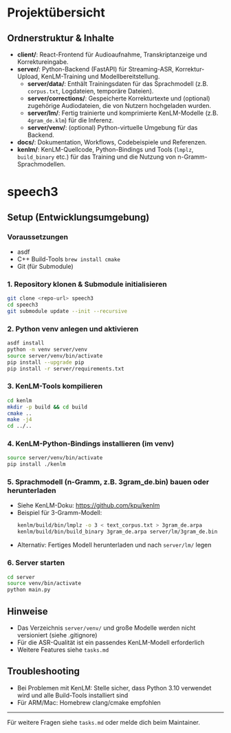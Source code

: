 # Projektübersicht

## Ordnerstruktur & Inhalte

- **client/**: React-Frontend für Audioaufnahme, Transkriptanzeige und Korrektureingabe.
- **server/**: Python-Backend (FastAPI) für Streaming-ASR, Korrektur-Upload, KenLM-Training und Modellbereitstellung.
  - **server/data/**: Enthält Trainingsdaten für das Sprachmodell (z.B. `corpus.txt`, Logdateien, temporäre Dateien).
  - **server/corrections/**: Gespeicherte Korrekturtexte und (optional) zugehörige Audiodateien, die von Nutzern hochgeladen wurden.
  - **server/lm/**: Fertig trainierte und komprimierte KenLM-Modelle (z.B. `4gram_de.klm`) für die Inferenz.
  - **server/venv/**: (optional) Python-virtuelle Umgebung für das Backend.
- **docs/**: Dokumentation, Workflows, Codebeispiele und Referenzen.
- **kenlm/**: KenLM-Quellcode, Python-Bindings und Tools (`lmplz`, `build_binary` etc.) für das Training und die Nutzung von n-Gramm-Sprachmodellen.

# speech3

## Setup (Entwicklungsumgebung)

### Voraussetzungen
- asdf
- C++ Build-Tools `brew install cmake`
- Git (für Submodule)

### 1. Repository klonen & Submodule initialisieren
```bash
git clone <repo-url> speech3
cd speech3
git submodule update --init --recursive
```

### 2. Python venv anlegen und aktivieren
```bash
asdf install
python -m venv server/venv
source server/venv/bin/activate
pip install --upgrade pip
pip install -r server/requirements.txt
```

### 3. KenLM-Tools kompilieren
```bash
cd kenlm
mkdir -p build && cd build
cmake ..
make -j4
cd ../..
```

### 4. KenLM-Python-Bindings installieren (im venv)
```bash
source server/venv/bin/activate
pip install ./kenlm
```

### 5. Sprachmodell (n-Gramm, z.B. 3gram_de.bin) bauen oder herunterladen
- Siehe KenLM-Doku: https://github.com/kpu/kenlm
- Beispiel für 3-Gramm-Modell:
  ```bash
  kenlm/build/bin/lmplz -o 3 < text_corpus.txt > 3gram_de.arpa
  kenlm/build/bin/build_binary 3gram_de.arpa server/lm/3gram_de.bin
  ```
- Alternativ: Fertiges Modell herunterladen und nach `server/lm/` legen

### 6. Server starten
```bash
cd server
source venv/bin/activate
python main.py
```

## Hinweise
- Das Verzeichnis `server/venv/` und große Modelle werden nicht versioniert (siehe .gitignore)
- Für die ASR-Qualität ist ein passendes KenLM-Modell erforderlich
- Weitere Features siehe `tasks.md`

## Troubleshooting
- Bei Problemen mit KenLM: Stelle sicher, dass Python 3.10 verwendet wird und alle Build-Tools installiert sind
- Für ARM/Mac: Homebrew clang/cmake empfohlen

---

Für weitere Fragen siehe `tasks.md` oder melde dich beim Maintainer. 